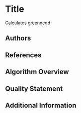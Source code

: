 # Title <!-- Replace 'Title' and this comment with a title or name of your algorithm -->
Calculates greennedd<!-- Replace this entire line with a short description of your algorithm -->

## Authors
<!-- Replace this comment with a list of the authors of the algorithm pointing out who the main contacts are -->

## References
<!-- Replace this comment with References to your algorithm and what decisions (Rationale) went into choosing your algorithm -->

## Algorithm Overview
<!-- Replace this comment with descriptions of your algorithm, including assumptions, and what values it produces --> 

## Quality Statement
<!-- Replace this comment with statements regarding what conditions the algorithm was tested under, known failure conditions, and any other conditions it should work under but weren't tested -->

## Additional Information
<!-- Replace this comment with links and references to additional information relevant to your algorithm -->
